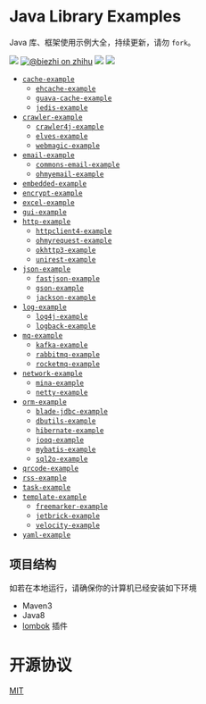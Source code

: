 # Java Library Examples

Java 库、框架使用示例大全，持续更新，请勿 `fork`。

[![](https://img.shields.io/travis/biezhi/java-library-examples.svg)](https://travis-ci.org/biezhi/java-library-examples)
[![@biezhi on zhihu](https://img.shields.io/badge/zhihu-%40biezhi-red.svg)](https://www.zhihu.com/people/biezhi)
[![](https://img.shields.io/github/followers/biezhi.svg?style=social&label=Follow%20Me&maxAge=2592000)](https://github.com/biezhi)
[![](https://img.shields.io/badge/license-MIT-FF0080.svg)](https://github.com/biezhi/java-library-examples/blob/master/LICENSE)

- [`cache-example`](https://github.com/biezhi/java-library-examples/tree/master/cache-example)
    - [`ehcache-example`](https://github.com/biezhi/java-library-examples/blob/master/cache-example/ehcache-example)
    - [`guava-cache-example`](https://github.com/biezhi/java-library-examples/blob/master/cache-example/guava-cache-example)
    - [`jedis-example`](https://github.com/biezhi/java-library-examples/blob/master/cache-example/jedis-example)
- [`crawler-example`](https://github.com/biezhi/java-library-examples/blob/master/crawler-example)
    - [`crawler4j-example`](https://github.com/biezhi/java-library-examples/blob/master/crawler-example/crawler4j-example)
    - [`elves-example`](https://github.com/biezhi/java-library-examples/blob/master/crawler-example/elves-example)
    - [`webmagic-example`](https://github.com/biezhi/java-library-examples/blob/master/crawler-example/webmagic-example)
- [`email-example`](https://github.com/biezhi/java-library-examples/tree/master/email-example)
    - [`commons-email-example`](https://github.com/biezhi/java-library-examples/tree/master/email-example/commons-email-example/src/main/java/io/github/biezhi/email)
    - [`ohmyemail-example`](https://github.com/biezhi/java-library-examples/blob/master/email-example/ohmyemail-example)
- [`embedded-example`](https://github.com/biezhi/java-library-examples/blob/master/embedded-example)
- [`encrypt-example`](https://github.com/biezhi/java-library-examples/blob/master/encrypt-example)
- [`excel-example`](https://github.com/biezhi/java-library-examples/blob/master/excel-example)
- [`gui-example`](https://github.com/biezhi/java-library-examples/blob/master/gui-example)
- [`http-example`](https://github.com/biezhi/java-library-examples/blob/master/http-example)
    - [`httpclient4-example`](https://github.com/biezhi/java-library-examples/tree/master/http-example/httpclient4-example/src/main/java/io/github/biezhi/httpclient4)
    - [`ohmyrequest-example`](https://github.com/biezhi/java-library-examples/blob/master/http-example/ohmyrequest-example)
    - [`okhttp3-example`](https://github.com/biezhi/java-library-examples/tree/master/http-example/okhttp3-example/src/main/java/io/github/biezhi/okhttp3)
    - [`unirest-example`](https://github.com/biezhi/java-library-examples/tree/master/http-example/unirest-example/src/main/java/io/github/biezhi/unirest)
- [`json-example`](https://github.com/biezhi/java-library-examples/blob/master/json-example)
    - [`fastjson-example`](https://github.com/biezhi/java-library-examples/tree/master/json-example/fastjson-example/src/main/java/io/github/biezhi/json/fastjson)
    - [`gson-example`](https://github.com/biezhi/java-library-examples/tree/master/json-example/gson-exmaple/src/main/java/io/github/biezhi/json/gson)
    - [`jackson-example`](https://github.com/biezhi/java-library-examples/tree/master/json-example/jackson-example/src/main/java/io/github/biezhi/json/jackson)
- [`log-example`](https://github.com/biezhi/java-library-examples/blob/master/log-example)
    - [`log4j-example`](https://github.com/biezhi/java-library-examples/blob/master/log-example/log4j-example)
    - [`logback-example`](https://github.com/biezhi/java-library-examples/blob/master/log-example/logback-example)
- [`mq-example`](https://github.com/biezhi/java-library-examples/blob/master/mq-example)
    - [`kafka-example`](https://github.com/biezhi/java-library-examples/blob/master/mq-example/kafka-example)
    - [`rabbitmq-example`](https://github.com/biezhi/java-library-examples/blob/master/mq-example/rabbitmq-example)
    - [`rocketmq-example`](https://github.com/biezhi/java-library-examples/blob/master/mq-example/rocketmq-example)
- [`network-example`](https://github.com/biezhi/java-library-examples/blob/master/network-example)
    - [`mina-example`](https://github.com/biezhi/java-library-examples/blob/master/network-example/mina-example)
    - [`netty-example`](https://github.com/biezhi/java-library-examples/blob/master/network-example/netty-example)
- [`orm-example`](https://github.com/biezhi/java-library-examples/blob/master/orm-example)
    - [`blade-jdbc-example`](https://github.com/biezhi/java-library-examples/blob/master/orm-example/blade-jdbc-example)
    - [`dbutils-example`](https://github.com/biezhi/java-library-examples/blob/master/orm-example/dbutils-example)
    - [`hibernate-example`](https://github.com/biezhi/java-library-examples/blob/master/orm-example/hibernate-example)
    - [`jooq-example`](https://github.com/biezhi/java-library-examples/blob/master/orm-example/jooq-example)
    - [`mybatis-example`](https://github.com/biezhi/java-library-examples/blob/master/orm-example/mybatis-example)
    - [`sql2o-example`](https://github.com/biezhi/java-library-examples/blob/master/orm-example/sql2o-example)
- [`qrcode-example`](https://github.com/biezhi/java-library-examples/blob/master/qrcode-example)
- [`rss-example`](https://github.com/biezhi/java-library-examples/blob/master/rss-example)
- [`task-example`](https://github.com/biezhi/java-library-examples/blob/master/task-example)
- [`template-example`](https://github.com/biezhi/java-library-examples/blob/master/template-example)
    - [`freemarker-example`](https://github.com/biezhi/java-library-examples/blob/master/template-example/freemarker-example)
    - [`jetbrick-example`](https://github.com/biezhi/java-library-examples/blob/master/template-example/jetbrick-example)
    - [`velocity-example`](https://github.com/biezhi/java-library-examples/blob/master/template-example/velocity-example)
- [`yaml-example`](https://github.com/biezhi/java-library-examples/tree/master/yaml-example/src/main/java/io/github/biezhi/yaml)

## 项目结构

如若在本地运行，请确保你的计算机已经安装如下环境

- Maven3
- Java8
- [lombok](https://projectlombok.org/) 插件

# 开源协议

[MIT](https://github.com/biezhi/java-library-examples/blob/master/LICENSE)